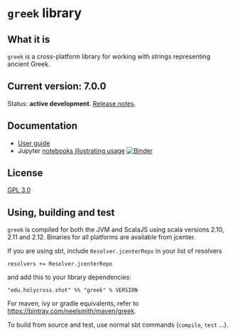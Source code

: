 # `greek` library



## What it is

`greek` is a cross-platform library for working with strings representing ancient Greek.



## Current version: 7.0.0

Status:  **active development**. [Release notes](releases.md).


## Documentation


 - [User guide](https://neelsmith.github.io/greek/)
- Jupyter [notebooks illustrating usage](https://mybinder.org/v2/gh/neelsmith/greek-ipynb/master) [![Binder](https://mybinder.org/badge_logo.svg)](https://mybinder.org/v2/gh/neelsmith/greek-ipynb/master)



## License

[GPL 3.0](http://www.opensource.org/licenses/gpl-3.0.html)


## Using, building and test

`greek` is compiled for both the JVM and ScalaJS using scala versions 2.10, 2.11 and 2.12.  Binaries for all platforms are available from jcenter.

If you are using sbt, include `Resolver.jcenterRepo` in your list of resolvers

    resolvers += Resolver.jcenterRepo

and add this to your library dependencies:

    "edu.holycross.shot" %% "greek" % VERSION

For maven, ivy or gradle equivalents, refer to <https://bintray.com/neelsmith/maven/greek>.

To build from source and test, use normal sbt commands (`compile`, `test` ...).
